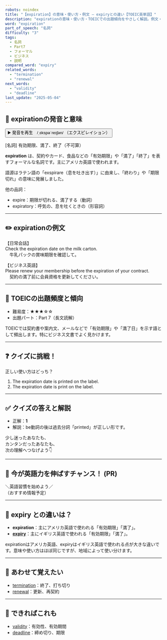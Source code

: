 ```yaml
---
robots: noindex
title: "【expiration】の意味・使い方・例文 ― expiryとの違い【TOEIC英単語】"
description: "expirationの意味・使い方・TOEICでの出題傾向をやさしく解説。例文・クイズ付きでexpiryとの違いもわかりやすく学べます。"
word: "expiration"
part_of_speech: "名詞"
difficulty: "3"
tags:
  - 名詞
  - Part7
  - フォーマル
  - ビジネス
  - 説明
compared_word: "expiry"
related_words:
  - "termination"
  - "renewal"
next_words:
  - "validity"
  - "deadline"
last_update: "2025-05-04"
---
```


## 🔰 expirationの発音と意味

<button class="play-audio" onclick="playTTS('expiration')">
  <span class="play-audio-main">
    ▶️ 発音を再生　/ˌɛkspəˈreɪʃən/
  </span>
  <span class="play-audio-sub">
    （エクスピレイション）
  </span>
</button>

[名詞] 有効期限、満了、終了（不可算）

**expiration** は、契約やカード、食品などの「有効期限」や「満了」「終了」を表すフォーマルな名詞です。主にアメリカ英語で使われます。

語源はラテン語の「exspirare（息を吐き出す）」に由来し、「終わり」や「期限切れ」の意味に発展しました。

他の品詞：  
- expire：期限が切れる、満了する（動詞）
- expiratory：呼気の、息を吐くときの（形容詞）

---

## ✏️ expirationの例文

【日常会話】  
Check the expiration date on the milk carton.  
　牛乳パックの賞味期限を確認して。

【ビジネス英語】  
Please renew your membership before the expiration of your contract.  
　契約の満了前に会員資格を更新してください。

---

## 🎯 TOEICの出題頻度と傾向

- 難易度：★★★☆☆
- 出題パート：Part 7（長文読解）

TOEICでは契約書や案内文、メールなどで「有効期限」や「満了日」を示す語として頻出します。特にビジネス文書でよく見かけます。

---

## ❓ クイズに挑戦！

正しい使い方はどっち？

1. The expiration date is printed on the label.  
2. The expiration date is print on the label.

---

## ✅ クイズの答えと解説

- 正解：**1**
- 解説：be動詞の後は過去分詞「printed」が正しい形です。

少し迷ったあなたも、  
カンタンだったあなたも、  
次の理解へつなげよう👇️

---

## 🚀 今が英語力を伸ばすチャンス！ (PR)

<div class="info-center">
＼英語習慣を始めよう／<br>  
（おすすめ情報予定）
</div>

---

## 🤔  expiry との違いは？

- **expiration**：主にアメリカ英語で使われる「有効期限」「満了」。
- **[expiry](/word/expiry/)**：主にイギリス英語で使われる「有効期限」「満了」。

expirationはアメリカ英語、expiryはイギリス英語で使われる点が大きな違いです。意味や使い方はほぼ同じですが、地域によって使い分けます。

---

## 🧩 あわせて覚えたい

- [termination](/word/termination/)：終了、打ち切り
- [renewal](/word/renewal/)：更新、再契約

---

## 📖 できればこれも

- [validity](/word/validity/)：有効性、有効期間
- [deadline](/word/deadline/)：締め切り、期限

<!-- cvid: aid34_bid13 -->
